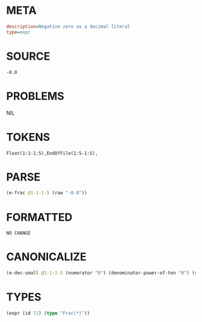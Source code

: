 # META
~~~ini
description=Negative zero as a decimal literal
type=expr
~~~
# SOURCE
~~~roc
-0.0
~~~
# PROBLEMS
NIL
# TOKENS
~~~zig
Float(1:1-1:5),EndOfFile(1:5-1:5),
~~~
# PARSE
~~~clojure
(e-frac @1-1-1-5 (raw "-0.0"))
~~~
# FORMATTED
~~~roc
NO CHANGE
~~~
# CANONICALIZE
~~~clojure
(e-dec-small @1-1-1-5 (numerator "0") (denominator-power-of-ten "0") (value "0.0") (id 72))
~~~
# TYPES
~~~clojure
(expr (id 72) (type "Frac(*)"))
~~~